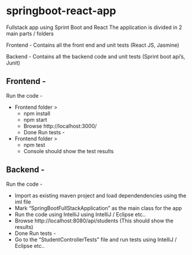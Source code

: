 # springboot-react-app

Fullstack app using Sprint Boot and React
The application is divided in 2 main parts / folders

Frontend - Contains all the front end and unit tests (React JS, Jasmine)

Backend - Contains all the backend code and unit tests (Sprint boot api’s, Junit)


## Frontend - 
Run the code - 
- Frontend folder >
    - npm install
    - npm start
    - Browse http://localhost:3000/
    - Done
Run tests - 
- Frontend folder >
    - npm test
    - Console should show the test results

## Backend - 
Run the code - 
- Import as existing maven project and load dependendencies using the iml file
- Mark “SpringBootFullStackApplication” as the main class for the app
- Run the code using IntelliJ using IntelliJ / Eclipse etc..
- Browse http://localhost:8080/api/students (This should show the results)
- Done 
Run tests - 
- Go to the “StudentControllerTests” file and run tests using IntelliJ / Eclipse etc..
